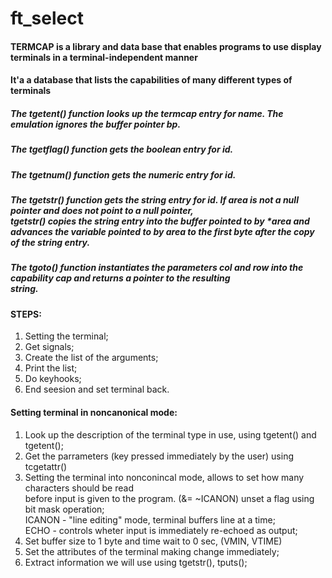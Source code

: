 # ft_select
#### TERMCAP is a library and data base that enables programs to use display terminals in a terminal-independent manner
#### It'a a database that lists the capabilities of many different types of terminals 
##### The _tgetent()_ function looks up the termcap entry for name. The emulation ignores the buffer pointer bp. <br />
##### The _tgetflag()_ function gets the boolean entry for id. <br />

##### The _tgetnum()_ function gets the numeric entry for id. <br />

##### The _tgetstr()_ function gets the string entry for id. If area is not a null pointer and does not point to a null pointer, <br /> tgetstr() copies the string entry into the buffer pointed to by *area and advances the variable pointed to by area to the  first byte after the copy of the string entry. <br />

##### The _tgoto()_ function instantiates the parameters col and row into the capability cap and returns a pointer to the resulting <br /> string.
#### STEPS:
1. Setting the terminal;
2. Get signals;
3. Create the list of the arguments;
4. Print the list;
5. Do keyhooks;
6. End seesion and set terminal back.

#### **Setting terminal in noncanonical mode:**
  1. Look up the description of the terminal type in use, using tgetent() and tgetent();<br />
  2. Get the parrameters (key pressed immediately by the user) using tcgetattr()<br />
  3. Setting the terminal into nonconincal mode, allows to set how many characters should be read<br />
    before input is given to the program. (&= ~ICANON) unset a flag using bit mask operation;<br />
    ICANON - "line editing" mode, terminal buffers line at a time;<br />
    ECHO - controls wheter input is immediately re-echoed as output;<br />
  4. Set buffer size to 1 byte and time wait to 0 sec, (VMIN, VTIME)<br />
  5. Set the attributes of the terminal making change immediately;<br />
  6. Extract information we will use using tgetstr(), tputs();<br />
